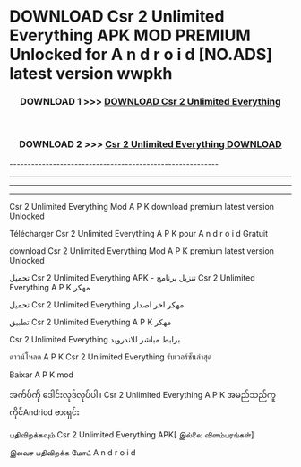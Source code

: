 # DOWNLOAD Csr 2 Unlimited Everything  APK MOD PREMIUM Unlocked for A n d r o i d [NO.ADS] latest version wwpkh 



<div align="center">

<h3>DOWNLOAD 1 >>> <a href="https://getmod2.web.app/?judul=Csr 2 Unlimited Everything ">DOWNLOAD Csr 2 Unlimited Everything </a></h3><br>

<h3>DOWNLOAD 2 >>> <a href="https://getmod2.web.app/?judul=Csr 2 Unlimited Everything ">Csr 2 Unlimited Everything  DOWNLOAD </a></h3>

</div>
----------------------------------------------------------

----------------------------------------------------------

----------------------------------------------------------

----------------------------------------------------------

Csr 2 Unlimited Everything  Mod A P K download premium latest version Unlocked

Télécharger Csr 2 Unlimited Everything  A P K pour A n d r o i d Gratuit

download Csr 2 Unlimited Everything  Mod A P K premium latest version Unlocked

تحميل Csr 2 Unlimited Everything  APK - تنزيل برنامج Csr 2 Unlimited Everything  A P K مهكر

تحميل Csr 2 Unlimited Everything  مهكر اخر اصدار

تطبيق Csr 2 Unlimited Everything  A P K مهكر

Csr 2 Unlimited Everything  برابط مباشر للاندرويد

ดาวน์โหลด A P K Csr 2 Unlimited Everything  รับเวอร์ชันล่าสุด

Baixar A P K mod

အက်ပ်ကို ဒေါင်းလုဒ်လုပ်ပါ။ Csr 2 Unlimited Everything  A P K အမည်သည်ကူကိုင်Andriod ဗားရှင်း

பதிவிறக்கவும் Csr 2 Unlimited Everything  APK[ இல்லை விளம்பரங்கள்] 
 
இலவச பதிவிறக்க மோட் A n d r o i d



